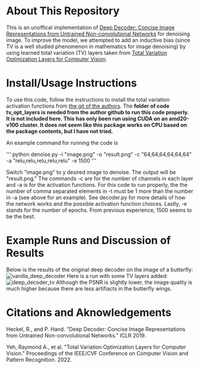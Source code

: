 # About This Repository
This is an unoffical implementation of [Deep Decoder: Concise Image Representations from Untrained Non-convolutional Networks](https://arxiv.org/abs/1810.03982) for denoising image. To improve the model, we attempted to add an inductive bias (since TV is a well studied phenomenon in mathematics for image denoising) by using learned total variation (TV) layers taken from [Total Variation Optimization Layers for Computer Vision](https://arxiv.org/abs/2204.03643). 

# Install/Usage Instructions
To use this code, follow the instructions to install the total variation activation functions from [the git of the authors](https://github.com/raymondyeh07/tv_layers_for_cv). The **folder of code tv_opt_layers is needed from the author github to run this code properly. It is not included here. This has only been run using CUDA on an amd20-v100 cluster. It does not seem like this package works on CPU based on the package contents, but I have not tried.**

An example command for running the code is

'''
python denoise.py -i "image.png" -o "result.png" -c "64,64,64,64,64,64" -a "relu,relu,relu,relu,relu" -e 1500
'''

Switch "image.png" to y desired image to denoise. The output will be "result.png." The commands -c are for the number of channels in each layer and -a is for the activation functions. For this code to run properly, the the number of comma separated elements in -t must be 1 more than the number in -a (see above for an example). See decoder.py for more details of how the network works and the possible activation function choices. Lastly, -e stands for the number of epochs. From previous experience, 1500 seems to be the best.

# Example Runs and Discussion of Results
Below is the results of the original deep decoder on the image of a butterfly:
![vanilla_deep_decoder](https://user-images.githubusercontent.com/70219522/183818757-fbd3b47c-791d-4b61-8775-5547e2b1cac0.png)
Here is a run with some TV layers added:
![deep_decoder_tv](https://user-images.githubusercontent.com/70219522/183818659-052f2fda-ba15-4125-a272-9c4f7441382f.png)
Although the PSNR is slightly lower, the image quality is much higher because there are less artifiacts in the butterfly wings. 

# Citations and Aknowledgements
Heckel, R., and P. Hand. "Deep Decoder: Concise Image Representations from Untrained Non-convolutional Networks." ICLR 2019.

Yeh, Raymond A., et al. "Total Variation Optimization Layers for Computer Vision." Proceedings of the IEEE/CVF Conference on Computer Vision and Pattern Recognition. 2022.
